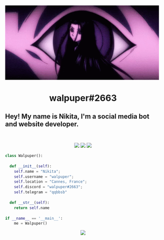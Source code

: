 ![Header](https://github.com/loppy33/loppy33/blob/main/assets/1.gif)

<h1 align="center">
  <b>walpuper#2663</b>
</h1>

## Hey! My name is Nikita, I'm a social media bot and website developer.

<br>

<p>
<div align="center">
  <img src="https://img.shields.io/badge/-HTML-c58545?style=for-the-badge&logo=html5&logoColor=c58545&labelColor=282828">
  <img src="https://img.shields.io/badge/-CSS-d1a01f?style=for-the-badge&logo=css3&logoColor=d1a01f&labelColor=282828">
  <img src="https://img.shields.io/badge/-Python-98b982?style=for-the-badge&logo=python&logoColor=98b982&labelColor=282828">
</div>
</p>

```python
class Walpuper():
    
  def __init__(self):
    self.name = "Nikita";
    self.username = "walpuper";
    self.location = "Cannes, France";
    self.discord = "walpuper#2663";
    self.telegram = "qqbbsb"

  def __str__(self):
    return self.name

if __name__ == '__main__':
    me = Walpuper()
```

<div align="center">
  <a href="https://open.spotify.com/user/7o4wtswiio3fy4rwso4pogfu2">
    <img src="https://readme-spotify-tingz.vercel.app/api/now-playing">
  </a>
</div>



